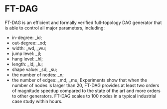 # FT-DAG

FT-DAG is an efficient and formally verified full-topology DAG generator that is able to control all major parameters, including:
- in-degree: _id; 
- out-degree: _od;
- width: _wd, _wu; 
- jump level: _jl; 
- hang level: _hl;
- length: _ld, _lu;
- shape value: _sd, _su;
- the number of nodes: _n;
- the number of edges: _md, _mu;
Experiments show that when the number of nodes is larger than 20, FT-DAG provides at least two orders of magnitude speedup compared to the state of the art and more orders to other generators. FT-DAG scales to 100 nodes in a typical industrial case study within hours.